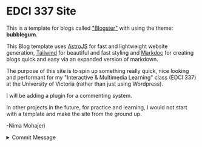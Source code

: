 # EDCI 337 Site

This is a template for blogs called ["Blogster"](https://github.com/flexdinesh/blogster) with using the theme: **bubblegum**.

This Blog template uses [AstroJS](https://astro.build) for fast and lightweight website generation, [Tailwind](https://tailwindcss.com) for beautiful and fast styling and [Markdoc](https://markdoc.dev) for creating blogs quick and easy via an expanded version of markdown.

The purpose of this site is to spin up something really quick, nice looking and performant for my "Interactive & Multimedia Learning" class (EDCI 337) at the University of Victoria (rather than just using Wordpress).

I will be adding a plugin for a commenting system.

In other projects in the future, for practice and learning, I would not start with a template and make the site from the ground up.

-Nima Mohajeri

<details><summary>Commit Message</summary>
Commit types include:

- Feat- feature
- Fix- bugfixes
- Docs- changes to the documentation like README
- Style- style or formatting change
- Perf - improves code performance
- Test- test a feature

Using the conventional commit method makes it easy for project contributors to filter and search for specific commits, as shown in the example below:

Summary:

    Docs: Fixes typo on in-from-the-depths.md

    Description:

    Closes ticket #54321

</details>
